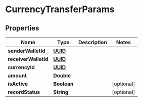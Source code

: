 
# CurrencyTransferParams

## Properties
Name | Type | Description | Notes
------------ | ------------- | ------------- | -------------
**senderWalletId** | [**UUID**](UUID.md) |  | 
**receiverWalletId** | [**UUID**](UUID.md) |  | 
**currencyId** | [**UUID**](UUID.md) |  | 
**amount** | **Double** |  | 
**isActive** | **Boolean** |  |  [optional]
**recordStatus** | **String** |  |  [optional]



